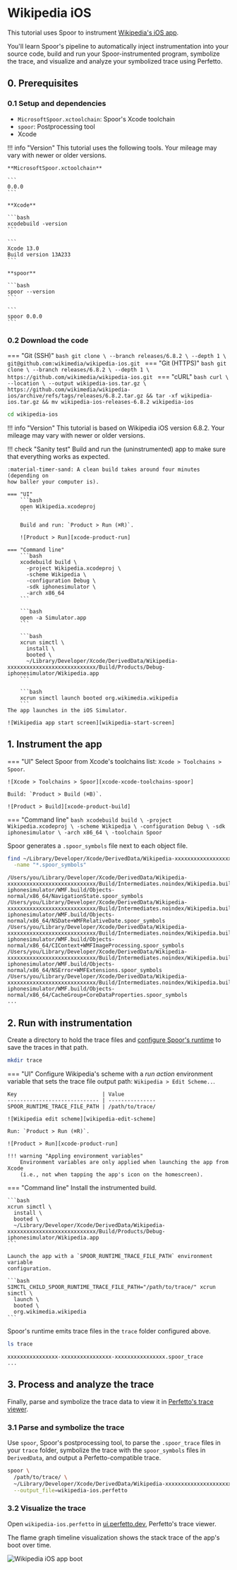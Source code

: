 # Wikipedia iOS

This tutorial uses Spoor to instrument
[Wikipedia's iOS app][wikipedia-ios-github].

You'll learn Spoor's pipeline to automatically inject instrumentation into your
source code, build and run your Spoor-instrumented program, symbolize the trace,
and visualize and analyze your symbolized trace using Perfetto.

## 0. Prerequisites

### 0.1 Setup and dependencies

* `MicrosoftSpoor.xctoolchain`: Spoor's Xcode toolchain
* `spoor`: Postprocessing tool
* Xcode

!!! info "Version"
    This tutorial uses the following tools. Your mileage may vary with newer
    or older versions.

    **MicrosoftSpoor.xctoolchain**

    ```
    0.0.0
    ```

    **Xcode**

    ```bash
    xcodebuild -version
    ```

    ```
    Xcode 13.0
    Build version 13A233
    ```

    **spoor**

    ```bash
    spoor --version
    ```

    ```
    spoor 0.0.0
    ```

### 0.2 Download the code

=== "Git (SSH)"
    ```bash
    git clone \
      --branch releases/6.8.2 \
      --depth 1 \
      git@github.com:wikimedia/wikipedia-ios.git
    ```
=== "Git (HTTPS)"
    ```bash
    git clone \
      --branch releases/6.8.2 \
      --depth 1 \
      https://github.com/wikimedia/wikipedia-ios.git
    ```
=== "cURL"
    ```bash
    curl \
      --location \
      --output wikipedia-ios.tar.gz \
      https://github.com/wikimedia/wikipedia-ios/archive/refs/tags/releases/6.8.2.tar.gz &&
    tar -xf wikipedia-ios.tar.gz &&
    mv wikipedia-ios-releases-6.8.2 wikipedia-ios
    ```

```bash
cd wikipedia-ios
```

!!! info "Version"
    This tutorial is based on Wikipedia iOS version 6.8.2. Your mileage may vary
    with newer or older versions.

!!! check "Sanity test"
    Build and run the (uninstrumented) app to make sure that everything works
    as expected.

    :material-timer-sand: A clean build takes around four minutes (depending on
    how baller your computer is).

    === "UI"
        ```bash
        open Wikipedia.xcodeproj
        ```
        
        Build and run: `Product > Run (⌘R)`.

        ![Product > Run][xcode-product-run]

    === "Command line"
        ```bash
        xcodebuild build \
          -project Wikipedia.xcodeproj \
          -scheme Wikipedia \
          -configuration Debug \
          -sdk iphonesimulator \
          -arch x86_64
        ```

        ```bash
        open -a Simulator.app
        ```

        ```bash
        xcrun simctl \
          install \
          booted \
          ~/Library/Developer/Xcode/DerivedData/Wikipedia-xxxxxxxxxxxxxxxxxxxxxxxxxxxx/Build/Products/Debug-iphonesimulator/Wikipedia.app
        ```

        ```bash
        xcrun simctl launch booted org.wikimedia.wikipedia
        ```
    The app launches in the iOS Simulator.

    ![Wikipedia app start screen][wikipedia-start-screen]

## 1. Instrument the app

=== "UI"
    Select Spoor from Xcode's toolchains list: `Xcode > Toolchains > Spoor`.

    ![Xcode > Toolchains > Spoor][xcode-xcode-toolchains-spoor]

    Build: `Product > Build (⌘B)`.

    ![Product > Build][xcode-product-build]
=== "Command line"
    ```bash
    xcodebuild build \
      -project Wikipedia.xcodeproj \
      -scheme Wikipedia \
      -configuration Debug \
      -sdk iphonesimulator \
      -arch x86_64 \
      -toolchain Spoor
    ```

Spoor generates a `.spoor_symbols` file next to each object file.

```bash
find ~/Library/Developer/Xcode/DerivedData/Wikipedia-xxxxxxxxxxxxxxxxxxxxxxxxxxxx \
  -name "*.spoor_symbols"
```

```
/Users/you/Library/Developer/Xcode/DerivedData/Wikipedia-xxxxxxxxxxxxxxxxxxxxxxxxxxxx/Build/Intermediates.noindex/Wikipedia.build/Debug-iphonesimulator/WMF.build/Objects-normal/x86_64/NavigationState.spoor_symbols
/Users/you/Library/Developer/Xcode/DerivedData/Wikipedia-xxxxxxxxxxxxxxxxxxxxxxxxxxxx/Build/Intermediates.noindex/Wikipedia.build/Debug-iphonesimulator/WMF.build/Objects-normal/x86_64/NSDate+WMFRelativeDate.spoor_symbols
/Users/you/Library/Developer/Xcode/DerivedData/Wikipedia-xxxxxxxxxxxxxxxxxxxxxxxxxxxx/Build/Intermediates.noindex/Wikipedia.build/Debug-iphonesimulator/WMF.build/Objects-normal/x86_64/CIContext+WMFImageProcessing.spoor_symbols
/Users/you/Library/Developer/Xcode/DerivedData/Wikipedia-xxxxxxxxxxxxxxxxxxxxxxxxxxxx/Build/Intermediates.noindex/Wikipedia.build/Debug-iphonesimulator/WMF.build/Objects-normal/x86_64/NSError+WMFExtensions.spoor_symbols
/Users/you/Library/Developer/Xcode/DerivedData/Wikipedia-xxxxxxxxxxxxxxxxxxxxxxxxxxxx/Build/Intermediates.noindex/Wikipedia.build/Debug-iphonesimulator/WMF.build/Objects-normal/x86_64/CacheGroup+CoreDataProperties.spoor_symbols
...
```

## 2. Run with instrumentation

Create a directory to hold the trace files and
[configure Spoor's runtime][runtime-configuration] to save the traces in that
path.

```bash
mkdir trace
```

=== "UI"
    Configure Wikipedia's scheme with a _run action_ environment variable that
    sets the trace file output path: `Wikipedia > Edit Scheme..`.

    Key                           | Value
    ----------------------------- | ---------------
    SPOOR_RUNTIME_TRACE_FILE_PATH | /path/to/trace/

    ![Wikipedia edit scheme][wikipedia-edit-scheme]

    Run: `Product > Run (⌘R)`.

    ![Product > Run][xcode-product-run]
    
    !!! warning "Appling environment variables"
        Environment variables are only applied when launching the app from Xcode
        (i.e., not when tapping the app's icon on the homescreen).
=== "Command line"
    Install the instrumented build.

    ```bash
    xcrun simctl \
      install \
      booted \
      ~/Library/Developer/Xcode/DerivedData/Wikipedia-xxxxxxxxxxxxxxxxxxxxxxxxxxxx/Build/Products/Debug-iphonesimulator/Wikipedia.app
    ```

    Launch the app with a `SPOOR_RUNTIME_TRACE_FILE_PATH` environment variable
    configuration.

    ```bash
    SIMCTL_CHILD_SPOOR_RUNTIME_TRACE_FILE_PATH="/path/to/trace/" xcrun simctl \
      launch \
      booted \
      org.wikimedia.wikipedia
    ```

Spoor's runtime emits trace files in the `trace` folder configured above.

```bash
ls trace
```

```
xxxxxxxxxxxxxxxx-xxxxxxxxxxxxxxxx-xxxxxxxxxxxxxxxx.spoor_trace
...
```

## 3. Process and analyze the trace

Finally, parse and symbolize the trace data to view it in
[Perfetto's trace viewer][perfetto-viewer].

### 3.1 Parse and symbolize the trace

Use `spoor`, Spoor's postprocessing tool, to parse the `.spoor_trace` files in
your `trace` folder, symbolize the trace with the `spoor_symbols` files in
`DerivedData`, and output a Perfetto-compatible trace.

```bash
spoor \
  /path/to/trace/ \
  ~/Library/Developer/Xcode/DerivedData/Wikipedia-xxxxxxxxxxxxxxxxxxxxxxxxxxxx \
  --output_file=wikipedia-ios.perfetto
```

### 3.2 Visualize the trace

Open `wikipedia-ios.perfetto` in [ui.perfetto.dev][perfetto-ui], Perfetto's
trace viewer.

The flame graph timeline visualization shows the stack trace of the app's boot
over time.

![Wikipedia iOS app boot][wikipedia-boot-visualization]

[perfetto-ui]: https://ui.perfetto.dev/
[perfetto-viewer]: https://perfetto.dev/#viewer
[runtime-configuration]: /configuration/runtime/#spoor_runtime_trace_file_path
[wikipedia-boot-visualization]: wikipedia-boot-visualization.png
[wikipedia-edit-scheme]: wikipedia-edit-scheme.png
[wikipedia-ios-github]: https://github.com/wikimedia/wikipedia-ios
[wikipedia-start-screen]: wikipedia-start-screen.png
[xcode-product-build]: xcode-product-build.png
[xcode-product-clean-build-folder]: xcode-product-clean-build-folder.png
[xcode-product-run]: xcode-product-run.png
[xcode-xcode-toolchains-spoor]: xcode-xcode-toolchains-spoor.png
